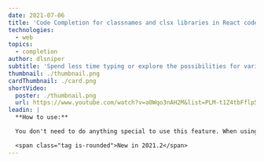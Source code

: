 ```yaml
---
date: 2021-07-06
title: 'Code Completion for classnames and clsx libraries in React code'
technologies:
  - web
topics:
  - completion
author: dlsniper
subtitle: 'Spend less time typing or explore the possibilities for various CSS class names in React aps'
thumbnail: ./thumbnail.png
cardThumbnail: ./card.png
shortVideo:
  poster: ./thumbnail.png
  url: https://www.youtube.com/watch?v=a0Wqo3nAH2M&list=PLM-t1Z4tbFflp57RnfgjXOdpOg6fLhs_q&index=10
leadin: |
  **How to use:**

  You don't need to do anything special to use this feature. When using the _classnames_ and _clsx_ libraries, the IDE will show completion suggestions for your CSS classes and resolve all symbols in string literals and properties with literal names.

  <span class="tag is-rounded">New in 2021.2</span>
---
```


